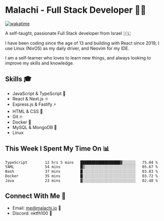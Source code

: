 # Malachi - Full Stack Developer 🚀🔥
[![wakatime](https://wakatime.com/badge/user/112ec769-e669-4b78-a46f-cf4343930741.svg)](https://wakatime.com/@112ec769-e669-4b78-a46f-cf4343930741)

A self-taught, passionate Full Stack developer from Israel 🇮🇱

I have been coding since the age of 13 and building with React since 2019, I use Linux (NixOS) as my daily driver, and Neovim for my IDE.

I am a self-learner who loves to learn new things, and always looking to improve my skills and knowledge.

## Skills 🎓
- JavaScript & TypeScript 💎
- React & Next.js ⚛️
- Express.js & Fastify ⚡️
- HTML & CSS 🎨
- Git 🔥
- Docker 🐳
- MySQL & MongoDB 💾
- Linux

## This Week I Spent My Time On 📊
<!--START_SECTION:waka-->

```txt
TypeScript        12 hrs 5 mins   ██████████████████▓░░░░░░   75.04 %
YAML              54 mins         █▒░░░░░░░░░░░░░░░░░░░░░░░   05.67 %
Bash              37 mins         █░░░░░░░░░░░░░░░░░░░░░░░░   03.83 %
Docker            35 mins         █░░░░░░░░░░░░░░░░░░░░░░░░   03.72 %
Java              23 mins         ▓░░░░░░░░░░░░░░░░░░░░░░░░   02.48 %
```

<!--END_SECTION:waka-->


## Connect With Me 📱
- Email: me@malachi.io 📧
- Discord: nktfh100 👾

